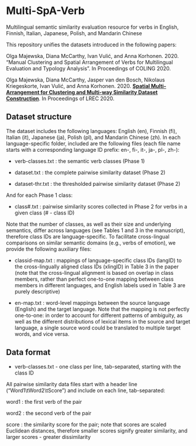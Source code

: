 # Multi-SpA-Verb
Multilingual semantic similarity evaluation resource for verbs in English, Finnish, Italian, Japanese, Polish, and Mandarin Chinese

This repository unifies the datasets introduced in the following papers: 

Olga Majewska, Diana McCarthy, Ivan Vulić, and Anna Korhonen. 2020. “Manual Clustering and Spatial Arrangement of Verbs for Multilingual Evaluation and Typology Analysis”. In Proceedings of COLING 2020.

Olga Majewska, Diana McCarthy, Jasper van den Bosch, Nikolaus Kriegeskorte, Ivan Vulić, and Anna Korhonen. 2020.  [__Spatial Multi-Arrangement for Clustering and Multi-way Similarity Dataset Construction__](http://www.lrec-conf.org/proceedings/lrec2020/pdf/2020.lrec-1.705.pdf). In Proceedings of LREC 2020.


## Dataset structure

The dataset includes the following languages: English (en), Finnish (fi), Italian (it), Japanese (ja), Polish (pl), and Mandarin Chinese (zh). In each language-specific folder, included are the following files (each file name starts with a corresponding language ID prefix: en-, fi-, it-, ja-, pl-, zh-):

- verb-classes.txt : the semantic verb classes (Phase 1)

- dataset.txt : the complete pairwise similarity dataset (Phase 2)

- dataset-thr.txt : the thresholded pairwise similarity dataset (Phase 2)


And for each Phase 1 class:

- class#.txt : pairwise similarity scores collected in Phase 2 for verbs in a given class (# - class ID)

Note that the number of classes, as well as their size and underlying semantics, differ across languages (see Tables 1 and 3 in the manuscript), therefore class IDs are language-specific. To facilitate cross-lingual comparisons on similar semantic domains (e.g., verbs of emotion), we provide the following auxiliary files:

- classid-map.txt : mappings of language-specific class IDs (langID) to the cross-lingually aligned class IDs (xlingID) in Table 3 in the paper (note that the cross-lingual alignment is based on overlap in class members, rather than perfect one-to-one mapping between class members in different languages, and English labels used in Table 3 are purely descriptive)

- en-map.txt : word-level mappings between the source language (English) and the target language. Note that the mapping is not perfectly one-to-one: in order to account for different patterns of ambiguity, as well as the different distributions of lexical items in the source and target language, a single source word could be translated to multiple target words, and vice versa. 


## Data format

- verb-classes.txt - one class per line, tab-separated, starting with the class ID 

All pairwise similarity data files start with a header line (“Word1\tWord2\tScore”) and include on each line, tab-separated:

word1 : the first verb of the pair

word2 : the second verb of the pair

score : the similarity score for the pair; note that scores are scaled Euclidean distances, therefore smaller scores signify greater similarity, and larger scores - greater dissimilarity
